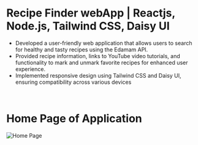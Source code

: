 # Recipe Finder webApp | Reactjs, Node.js, Tailwind CSS, Daisy UI

  - Developed a user-friendly web application that allows users to search for healthy and tasty recipes using the Edamam
 API.
 - Provided recipe information, links to YouTube video tutorials, and functionality to mark and unmark favorite recipes for
 enhanced user experience.
 - Implemented responsive design using Tailwind CSS and Daisy UI, ensuring compatibility across various devices

<br/>


# Home Page of Application
![Home Page](https://github.com/user-attachments/assets/a1ee1249-b733-44a7-8a37-b956b82042d0)
